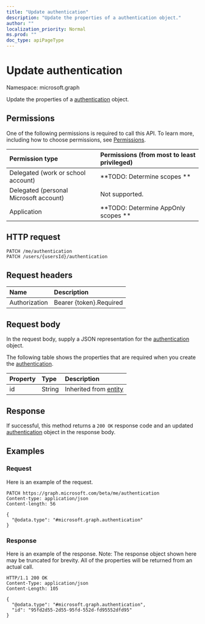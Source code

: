```yaml
---
title: "Update authentication"
description: "Update the properties of a authentication object."
author: ""
localization_priority: Normal
ms.prod: ""
doc_type: apiPageType
---
```


# Update authentication

Namespace: microsoft.graph

Update the properties of a [authentication](../resources/authentication.md) object.

## Permissions
One of the following permissions is required to call this API. To learn more, including how to choose permissions, see [Permissions](/concepts/permissions-reference.md).

|Permission type|Permissions (from most to least privileged)|
|:---|:---|
|Delegated (work or school account)|**TODO: Determine scopes **|
|Delegated (personal Microsoft account)|Not supported.|
|Application|**TODO: Determine AppOnly scopes **|

## HTTP request
<!-- {
  "blockType": "ignored"
}
-->
``` http
PATCH /me/authentication
PATCH /users/{usersId}/authentication
```

## Request headers
|Name|Description|
|:---|:---|
|Authorization|Bearer {token}.Required|

## Request body
In the request body, supply a JSON representation for the [authentication](../resources/authentication.md) object.

The following table shows the properties that are required when you create the [authentication](../resources/authentication.md).

|Property|Type|Description|
|:---|:---|:---|
|id|String| Inherited from [entity](../resources/entity.md)|



## Response
If successful, this method returns a `200 OK` response code and an updated [authentication](../resources/authentication.md) object in the response body.

## Examples

### Request
Here is an example of the request.
<!-- {
  "blockType": "request",
  "name": "update_authentication"
}
-->
``` http
PATCH https://graph.microsoft.com/beta/me/authentication
Content-type: application/json
Content-length: 56

{
  "@odata.type": "#microsoft.graph.authentication"
}
```

### Response
Here is an example of the response. Note: The response object shown here may be truncated for brevity. All of the properties will be returned from an actual call.
<!-- {
  "blockType": "response",
  "truncated": true
}
-->
``` http
HTTP/1.1 200 OK
Content-Type: application/json
Content-Length: 105

{
  "@odata.type": "#microsoft.graph.authentication",
  "id": "95fd2d55-2d55-95fd-552d-fd95552dfd95"
}
```

